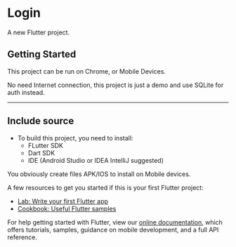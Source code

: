 # Login

A new Flutter project.

## Getting Started

This project can be run on Chrome, or Mobile Devices.

No need Internet connection, this project is just a demo and use SQLite for auth instead.
-- ---
## Include source

- To build this project, you need to install:
  - FLutter SDK
  - Dart SDK
  - IDE (Android Studio or IDEA IntelliJ suggested)

You obviously create files APK/IOS to install on Mobile devices. 

A few resources to get you started if this is your first Flutter project:

- [Lab: Write your first Flutter app](https://flutter.dev/docs/get-started/codelab)
- [Cookbook: Useful Flutter samples](https://flutter.dev/docs/cookbook)

For help getting started with Flutter, view our
[online documentation](https://flutter.dev/docs), which offers tutorials,
samples, guidance on mobile development, and a full API reference.
